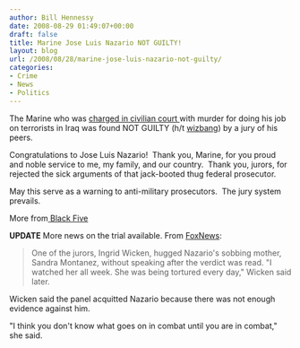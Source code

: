 ```yaml
---
author: Bill Hennessy
date: 2008-08-29 01:49:07+00:00
draft: false
title: Marine Jose Luis Nazario NOT GUILTY!
layout: blog
url: /2008/08/28/marine-jose-luis-nazario-not-guilty/
categories:
- Crime
- News
- Politics
---
```


The Marine who was [charged in civilian court ](https://hennessysview.com/2008/08/17/free-jose-luis-nazario-jr/)with murder for doing his job on terrorists in Iraq was found NOT GUILTY (h/t [wizbang](https://wizbangblog.com/content/2008/08/28/breaking-former-marine-found-not-guilty-on-iraqis-deaths.php)) by a jury of his peers.

Congratulations to Jose Luis Nazario!  Thank you, Marine, for you proud and noble service to me, my family, and our country.  Thank you, jurors, for rejected the sick arguments of that jack-booted thug federal prosecutor. 

May this serve as a warning to anti-military prosecutors.  The jury system prevails.

More from[ Black Five](https://www.blackfive.net/main/2008/08/judicial-waterb.html)

**UPDATE**
More news on the trial available.  From [FoxNews](https://www.foxnews.com/story/0,2933,413005,00.html):



> One of the jurors, Ingrid Wicken, hugged Nazario's sobbing mother, Sandra Montanez, without speaking after the verdict was read. "I watched her all week. She was being tortured every day," Wicken said later.

Wicken said the panel acquitted Nazario because there was not enough evidence against him.

"I think you don't know what goes on in combat until you are in combat," she said.




